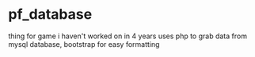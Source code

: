 # pf_database
thing for game i haven't worked on in 4 years
uses php to grab data from mysql database, bootstrap for easy formatting
